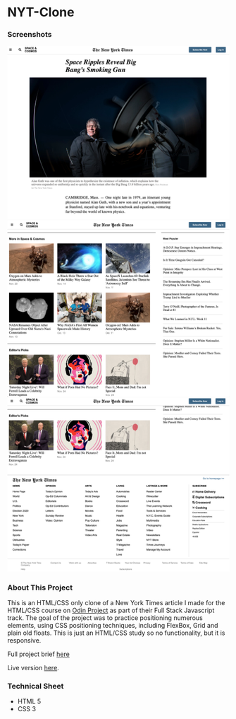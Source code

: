 # NYT-Clone

<h3>Screenshots</h3>

<img src="/README_images/article.png">
<img src="/README_images/related.png">
<img src="/README_images/footer.png">

<h3>About This Project</h3>
<p>This is an HTML/CSS only clone of a New York Times article I made for the HTML/CSS course on <a href="https://www.theodinproject.com/">Odin Project</a> as part of their Full Stack Javascript track. The goal of the project was to practice positioning numerous elements, using CSS positioning techniques, including FlexBox, Grid and plain old floats. This is just an HTML/CSS study so no functionality, but it is responsive.
</p>
<p>Full project brief <a href="https://www.theodinproject.com/courses/html-and-css/lessons/positioning-and-floating-elements">here</a></p>
<p>Live version <a href="https://mickywagner.github.io/NYT-Clone/">here</a>.</p>


<h3>Technical Sheet</h3>

<ul>
  <li>HTML 5</li>
  <li>CSS 3</li>
</ul>

